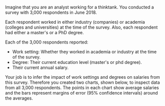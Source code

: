 Imagine that you are an analyst working for a thinktank. You conducted a survey
with 3,000 respondents in June 2018.

Each respondent worked in either industry (companies) or academia (colleges and universities) at the time of the survey. Also, each respondent had either a master's or a PhD degree.


Each of the 3,000 respondents reported:
* Work setting: Whether they worked in academia or industry at the time of the survey.
* Degree: Their current education level (master's or phd degree).
* Their current annual salary.

Your job is to infer the impact of work settings and degrees on salaries from this survey. Therefore you created two charts, shown below, to inspect data from all 3,000 respondents. The points in each chart show average salaries and the bars represent margins of error (95% confidence intervals) around the averages.
